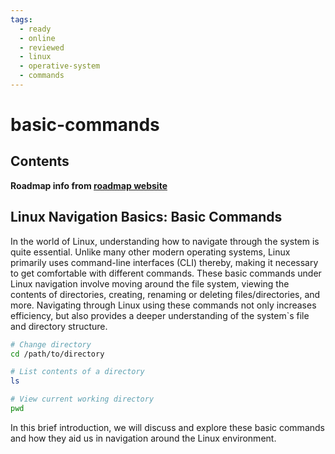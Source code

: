 ```yaml
---
tags:
  - ready
  - online
  - reviewed
  - linux
  - operative-system
  - commands
---
```


# basic-commands

## Contents

__Roadmap info from [roadmap website](https://roadmap.sh/linux/navigation-basics/basic-commands)__

## Linux Navigation Basics: Basic Commands

In the world of Linux, understanding how to navigate through the system is quite essential. Unlike many other modern operating systems, Linux primarily uses command-line interfaces (CLI) thereby, making it necessary to get comfortable with different commands. These basic commands under Linux navigation involve moving around the file system, viewing the contents of directories, creating, renaming or deleting files/directories, and more. Navigating through Linux using these commands not only increases efficiency, but also provides a deeper understanding of the system`s file and directory structure.

```bash
# Change directory
cd /path/to/directory  

# List contents of a directory
ls  

# View current working directory
pwd  

```

In this brief introduction, we will discuss and explore these basic commands and how they aid us in navigation around the Linux environment.
